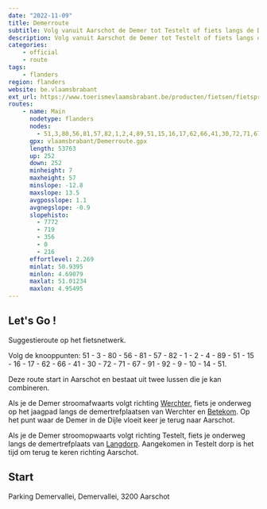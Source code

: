 ```yaml
---
date: "2022-11-09"
title: Demerroute
subtitle: Volg vanuit Aarschot de Demer tot Testelt of fiets langs de Demer tot Werchter en de monding in de Dijle
description: Volg vanuit Aarschot de Demer tot Testelt of fiets langs de Demer tot Werchter en de monding in de Dijle. Combineer beide tot een grote lus en passeer drie Demerbakens. Sluit af met een gezellig terrasje in Aarschot.
categories:
    - official
    - route
tags:
    - flanders
region: flanders
website: be.vlaamsbrabant
ext_url: https://www.toerismevlaamsbrabant.be/producten/fietsen/fietsproducten/demerroute/index.html
routes:
    - name: Main
      nodetype: flanders
      nodes:
        - 51,3,80,56,81,57,82,1,2,4,89,51,15,16,17,62,66,41,30,72,71,67,91,92,9,10,14,51
      gpx: vlaamsbrabant/Demerroute.gpx
      length: 53763
      up: 252
      down: 252
      minheight: 7
      maxheight: 57
      minslope: -12.8
      maxslope: 13.5
      avgposslope: 1.1
      avgnegslope: -0.9
      slopehisto:
        - 7772
        - 719
        - 356
        - 0
        - 216
      effortlevel: 2.269
      minlat: 50.9395
      minlon: 4.69079
      maxlat: 51.01234
      maxlon: 4.95495
---
```


## Let's Go ! 

Suggestieroute op het fietsnetwerk.

Volg de knooppunten: 51 - 3 - 80 - 56 - 81 - 57 - 82 - 1 - 2 - 4 - 89 - 51 - 15 - 16 - 17 - 62 - 66 - 41 - 30 - 72 - 71 - 67 - 91 - 92 - 9 - 10 - 14 - 51.

Deze route start in Aarschot en bestaat uit twee lussen die je kan combineren.

Als je de Demer stroomafwaarts volgt richting [Werchter](https://www.toerismevlaamsbrabant.be/producten/bezoeken/bezienswaardigheden/demertrefplaats-werchter/index.html), fiets je onderweg op het jaagpad langs de demertrefplaatsen van Werchter en [Betekom](https://www.toerismevlaamsbrabant.be/producten/bezoeken/bezienswaardigheden/demertrefplaats-betekom/index.html). Op het punt waar de Demer in de Dijle vloeit keer je terug naar Aarschot.

Als je de Demer stroomopwaarts volgt richting Testelt, fiets je onderweg langs de demertrefplaats van [Langdorp](https://www.toerismevlaamsbrabant.be/producten/bezoeken/bezienswaardigheden/demertrefplaats-langdorp/). Aangekomen in Testelt dorp is het tijd om terug te keren richting Aarschot.

## Start

Parking Demervallei, Demervallei, 3200 Aarschot
